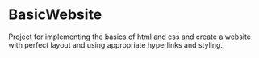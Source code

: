 # BasicWebsite

Project for implementing the basics of html and css and create a website with perfect layout and using appropriate hyperlinks and styling.
